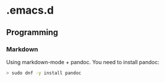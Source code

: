 # .emacs.d

## Programming

### Markdown
Using markdown-mode + pandoc. You need to install pandoc:

``` bash
> sudo dnf -y install pandoc

```
